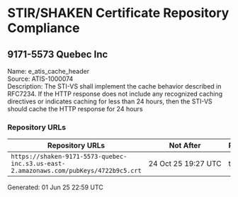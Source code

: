 # STIR/SHAKEN Certificate Repository Compliance

## 9171-5573 Quebec Inc

Name: e_atis_cache_header\
Source: ATIS-1000074\
Description: The STI-VS shall implement the cache behavior described in RFC7234. If the HTTP response does not include any recognized caching directives or indicates caching for less than 24 hours, then the STI-VS should cache the HTTP response for 24 hours
### Repository URLs

| Repository URLs | Not After |  Problems | Link |
|-----------------|-----------|-----------|------|
| `https://shaken-9171-5573-quebec-inc.s3.us-east-2.amazonaws.com/pubKeys/4722b9c5.crt` | 24&#160;Oct&#160;25&#160;19:27&#160;UTC | true | [view](../../REPOS/1cadec58997a32abe4d61bef2dc96bcced32c72b/README.md) |


Generated: 01 Jun 25 22:59 UTC